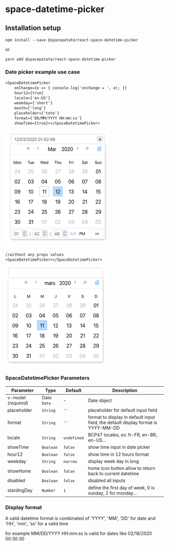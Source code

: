 # space-datetime-picker

## Installation setup
```
npm install --save @spacepatate/react-space-datetime-picker
```
or 

```
yarn add @spacepatate/react-space-datetime-picker
```

### Date picker example use case

```
<SpaceDatetimePicker
    onChange={e => { console.log('onchange = ', e); }}
    hour12={true}
    locale={'en-US'}
    weekday={'short'}
    month={'long'}
    placeholder={'toto'}
    format={'DD/MM/YYYY HH:mm:ss'}
    showTime={true}></SpaceDatetimePicker>
```

![minimal](https://raw.githubusercontent.com/spacepatate/react-space-datetime-picker/master/screenshot1.png)

```
//without any props values
<SpaceDatetimePicker></SpaceDatetimePicker>
```
![minimal](https://raw.githubusercontent.com/spacepatate/react-space-datetime-picker/master/screenshot2.png)

### SpaceDatetimePicker Parameters

Parameter | Type | Default | Description
--------- | ---- | ------- | -----------
v-model (*required*) | Date `Date` | - | Date object
placeholder | `String` | `''` | placeholder for default input field
format | `String` | `''` | format to display in default input field, the default display format is YYYY-MM-DD
locale | `String` | `undefined` | BCP47 locales, ex: fr-FR, en-BR, en-US...
showTime | `Boolean` | `false` | show time input in date picker
hour12 | `Boolean` | `false` | show time in 12 hours format
weekday | `String` | `narrow` | display week day in long | short | narrow
showHome | `Boolean` | `false` | home icon button allow to return back to current datetime
disabled | `Boolean` | `false` | disabled all inputs
stardingDay | `Number` | `1` | define the first day of week, 0 is sunday, 1 for monday...

### Display format

A valid datetime format is combinated of 'YYYY', 'MM', 'DD' for date and 'HH', 'mm', 'ss' for a valid time

for example MM/DD/YYYY HH:mm:ss is valid for dates like 02/18/2020 00:30:30

